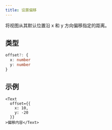 ```yaml
---
title: 设置偏移
---
```

将视图从其默认位置沿 x 和 y 方向偏移指定的距离。

## 类型

```ts
offset?: {
  x: number
  y: number
}
```

## 示例

```tsx
<Text 
  offset={{
    x: 10,
    y: -20
  }}
>偏移内容</Text>
```
